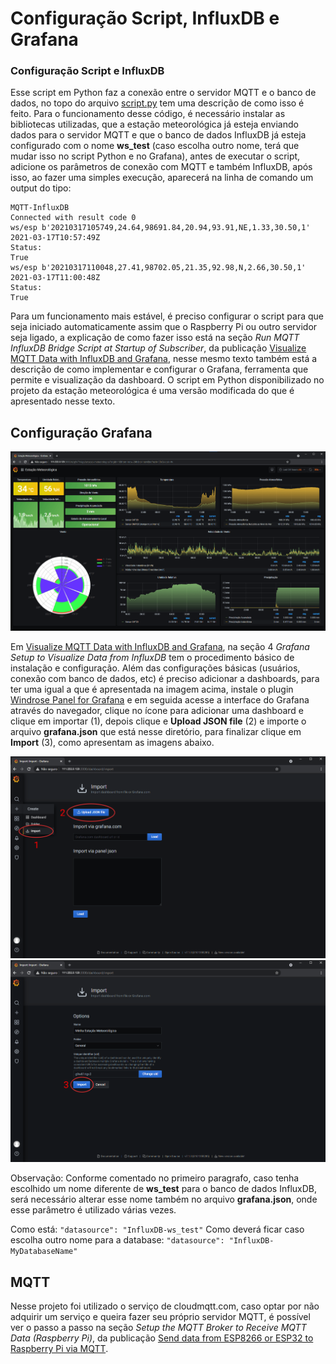 # Configuração Script, InfluxDB e Grafana
### Configuração Script e InfluxDB
Esse script em Python faz a conexão entre o servidor MQTT e o banco de dados, no topo do arquivo [script.py](./script.py) tem uma descrição de como isso é feito. Para o funcionamento desse código, é necessário instalar as bibliotecas utilizadas, que a estação meteorológica já esteja enviando dados para o servidor MQTT e que o banco de dados InfluxDB já esteja configurado com o nome **ws_test** (caso escolha outro nome, terá que mudar isso no script Python e no Grafana), antes de executar o script, adicione os parâmetros de conexão com MQTT e também InfluxDB, após isso, ao fazer uma simples execução, aparecerá na linha de comando um output do tipo:

```
MQTT-InfluxDB
Connected with result code 0
ws/esp b'20210317105749,24.64,98691.84,20.94,93.91,NE,1.33,30.50,1'
2021-03-17T10:57:49Z
Status: 
True
ws/esp b'20210317110048,27.41,98702.05,21.35,92.98,N,2.66,30.50,1'
2021-03-17T11:00:48Z
Status: 
True
```

Para um funcionamento mais estável, é preciso configurar o script para que seja iniciado automaticamente assim que o Raspberry Pi ou outro servidor seja ligado, a explicação de como fazer isso está na seção *Run MQTT InfluxDB Bridge Script at Startup of Subscriber*, da publicação [Visualize MQTT Data with InfluxDB and Grafana](https://diyi0t.com/visualize-mqtt-data-with-influxdb-and-grafana/), nesse mesmo texto também está a descrição de como implementar e configurar o Grafana, ferramenta que permite e visualização da dashboard. O script em Python disponibilizado no projeto da estação meteorológica é uma versão modificada do que é apresentado nesse texto.

## Configuração Grafana
![Grafana](./grafana.png)

Em [Visualize MQTT Data with InfluxDB and Grafana](https://diyi0t.com/visualize-mqtt-data-with-influxdb-and-grafana/), na seção 4 *Grafana Setup to Visualize Data from InfluxDB* tem o procedimento básico de instalação e configuração. Além das configurações básicas (usuários, conexão com banco de dados, etc) é preciso adicionar a dashboards, para ter uma igual a que é apresentada na imagem acima, instale o plugin [Windrose Panel for Grafana](https://github.com/fatcloud/windrose-panel) e em seguida acesse a interface do Grafana através do navegador, clique no ícone para adicionar uma dashboard e clique em importar (1), depois clique e **Upload JSON file** (2) e importe o arquivo **grafana.json** que está nesse diretório, para finalizar clique em **Import** (3), como apresentam as imagens abaixo.

![Add via json 1](./grafana-dashboard-via-json-1.png)
![Add via json 2](./grafana-dashboard-via-json-2.png)

Observação: Conforme comentado no primeiro paragrafo, caso tenha escolhido um nome diferente de **ws_test** para o banco de dados InfluxDB, será necessário alterar esse nome também no arquivo **grafana.json**, onde esse parâmetro é utilizado várias vezes.

Como está: ```"datasource": "InfluxDB-ws_test"```
Como deverá ficar caso escolha outro nome para a database: ```"datasource": "InfluxDB-MyDatabaseName"```

## MQTT

Nesse projeto foi utilizado o serviço de cloudmqtt.com, caso optar por não adquirir um serviço e queira fazer seu próprio servidor MQTT, é possível ver o passo a passo na seção *Setup the MQTT Broker to Receive MQTT Data (Raspberry Pi)*, da publicação [Send data from ESP8266 or ESP32 to Raspberry Pi via MQTT](https://diyi0t.com/microcontroller-to-raspberry-pi-wifi-mqtt-communication/).

